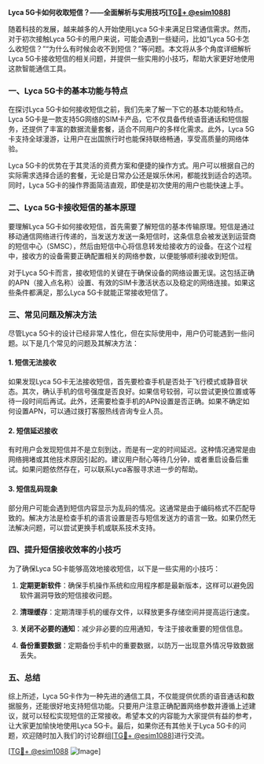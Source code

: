 **Lyca 5G卡如何收取短信？——全面解析与实用技巧[[TG💪+ @esim1088](https://t.me/s/esim1088)]**

随着科技的发展，越来越多的人开始使用Lyca 5G卡来满足日常通信需求。然而，对于初次接触Lyca 5G卡的用户来说，可能会遇到一些疑问，比如“Lyca 5G卡怎么收短信？”“为什么有时候会收不到短信？”等问题。本文将从多个角度详细解析Lyca 5G卡接收短信的相关问题，并提供一些实用的小技巧，帮助大家更好地使用这款智能通信工具。

### 一、Lyca 5G卡的基本功能与特点

在探讨Lyca 5G卡如何接收短信之前，我们先来了解一下它的基本功能和特点。Lyca 5G卡是一款支持5G网络的SIM卡产品，它不仅具备传统语音通话和短信服务，还提供了丰富的数据流量套餐，适合不同用户的多样化需求。此外，Lyca 5G卡支持全球漫游，让用户在出国旅行时也能保持联络畅通，享受高质量的网络体验。

Lyca 5G卡的优势在于其灵活的资费方案和便捷的操作方式。用户可以根据自己的实际需求选择合适的套餐，无论是日常办公还是娱乐休闲，都能找到适合的选项。同时，Lyca 5G卡的操作界面简洁直观，即使是初次使用的用户也能快速上手。

### 二、Lyca 5G卡接收短信的基本原理

要理解Lyca 5G卡如何接收短信，首先需要了解短信的基本传输原理。短信是通过移动通信网络进行传递的，当发送方发送一条短信时，这条信息会被发送到运营商的短信中心（SMSC），然后由短信中心将信息转发给接收方的设备。在这个过程中，接收方的设备需要正确配置相关的网络参数，以便能够顺利接收到短信。

对于Lyca 5G卡而言，接收短信的关键在于确保设备的网络设置无误。这包括正确的APN（接入点名称）设置、有效的SIM卡激活状态以及稳定的网络连接。如果这些条件都满足，那么Lyca 5G卡就能正常接收短信了。

### 三、常见问题及解决方法

尽管Lyca 5G卡的设计已经非常人性化，但在实际使用中，用户仍可能遇到一些问题。以下是几个常见的问题及其解决方法：

#### 1. 短信无法接收

如果发现Lyca 5G卡无法接收短信，首先要检查手机是否处于飞行模式或静音状态。其次，确认手机的信号强度是否良好。如果信号较弱，可以尝试更换位置或等待一段时间后再试。此外，还需要检查手机的APN设置是否正确。如果不确定如何设置APN，可以通过拨打客服热线咨询专业人员。

#### 2. 短信延迟接收

有时用户会发现短信并不是立刻到达，而是有一定的时间延迟。这种情况通常是由网络拥堵或其他技术原因引起的。建议用户耐心等待几分钟，或者重启设备后重试。如果问题依然存在，可以联系Lyca客服寻求进一步的帮助。

#### 3. 短信乱码现象

部分用户可能会遇到短信内容显示为乱码的情况。这通常是由于编码格式不匹配导致的。解决方法是检查手机的语言设置是否与短信发送方的语言一致。如果仍然无法解决问题，可以尝试更换手机或联系技术支持。

### 四、提升短信接收效率的小技巧

为了确保Lyca 5G卡能够高效地接收短信，以下是一些实用的小技巧：

1. **定期更新软件**：确保手机操作系统和应用程序都是最新版本，这样可以避免因软件漏洞导致的短信接收问题。
   
2. **清理缓存**：定期清理手机的缓存文件，以释放更多存储空间并提高运行速度。

3. **关闭不必要的通知**：减少非必要的应用通知，专注于接收重要的短信信息。

4. **备份重要数据**：定期备份手机中的重要数据，以防万一出现意外情况导致数据丢失。

### 五、总结

综上所述，Lyca 5G卡作为一种先进的通信工具，不仅能提供优质的语音通话和数据服务，还能很好地支持短信功能。只要用户注意正确配置网络参数并遵循上述建议，就可以轻松实现短信的正常接收。希望本文的内容能为大家提供有益的参考，让大家更加愉快地使用Lyca 5G卡。最后，如果你还有其他关于Lyca 5G卡的问题，欢迎随时加入我们的讨论群组[[TG💪+ @esim1088](https://t.me/s/esim1088)]进行交流。

[[TG💪+ @esim1088](https://t.me/s/esim1088) ![Image](https://i.postimg.cc/4NQfJmqS/Snipaste-2025-05-13-00-14-12.png)]